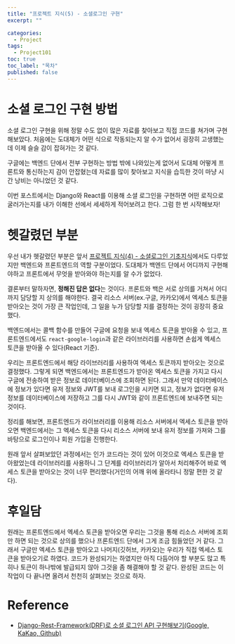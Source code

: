 ```yaml
---
title: "프로젝트 지식(5) - 소셜로그인 구현"
excerpt: ""

categories:
  - Project
tags:
  - Project101
toc: true
toc_label: "목차"
published: false
---
```


# 소셜 로그인 구현 방법

소셜 로그인 구현을 위해 정말 수도 없이 많은 자료를 찾아보고 직접 코드를 쳐가며 구현해보았다. 처음에는 도대체가 어떤 식으로 작동되는지 알 수가 없어서 굉장히 고생했는데 이제 슬슬 감이 잡혀가는 것 같다. 

구글에는 백엔드 단에서 전부 구현하는 방법 밖에 나와있는게 없어서 도대체 어떻게 프론트와 통신하는지 감이 안잡혔는데 자료를 많이 찾아보고 지식을 습득한 것이 마냥 시간 낭비는 아니었던 것 같다.

이번 포스트에서는 Django와 React를 이용해 소셜 로그인을 구현하면 어떤 로직으로 굴러가는지를 내가 이해한 선에서 세세하게 적어보려고 한다. 그럼 한 번 시작해보자!

# 헷갈렸던 부분

우선 내가 헷갈렸던 부분은 앞서 <a href="https://kgw7401.github.io/project/project4/">프로젝트 지식(4) - 소셜로그인 기초지식</a>에서도 다루었지만 백엔드와 프론트엔드의 역할 구분이었다. 도대체가 백엔드 단에서 어디까지 구현해야하고 프론트에서 무엇을 받아와야 하는지를 알 수가 없었다.

결론부터 말하자면, **정해진 답은 없다**는 것이다. 프론트와 백은 서로 상의를 거쳐서 어디까지 담당할 지 상의를 해야한다. 결국 리소스 서버(ex.구글, 카카오)에서 엑세스 토큰을 받아오는 것이 가장 큰 작업인데, 그 일을 누가 담당할 지를 결정하는 것이 굉장히 중요했다. 

백엔드에서는 콜백 함수를 만들어 구글에 요청을 보내 엑세스 토큰을 받아올 수 있고, 프론트엔드에서도 `react-google-login`과 같은 라이브러리를 사용하면 손쉽게 엑세스 토큰을 받아올 수 있다(React 기준).

우리는 프론트엔드에서 해당 라이브러리를 사용하여 엑세스 토큰까지 받아오는 것으로 결정했다. 그렇게 되면 백엔드에서는 프론트엔드가 받아온 엑세스 토큰을 가지고 다시 구글에 전송하여 받은 정보로 데이터베이스에 조회하면 된다. 그래서 만약 데이터베이스에 정보가 있다면 유저 정보와 JWT를 보내 로그인을 시키면 되고, 정보가 없다면 유저 정보를 데이터베이스에 저장하고 그를 다시 JWT와 같이 프론트엔드에 보내주면 되는 것이다. 

정리를 해보면, 프론트엔드가 라이브러리를 이용해 리소스 서버에서 엑세스 토큰을 받아오면 백엔드에서는 그 엑세스 토큰을 다시 리소스 서버에 보내 유저 정보를 가져와 그를 바탕으로 로그인이나 회원 가입을 진행한다.

원래 앞서 살펴보았던 과정에서는 인가 코드라는 것이 있어 이것으로 엑세스 토큰을 받아왔었는데 라이브러리를 사용하니 그 단계를 라이브러리가 알아서 처리해주어 바로 엑세스 토큰을 받아오는 것이 너무 편리했다(거인의 어깨 위에 올라타니 정말 편한 것 같다).

# 후일담

원래는 프론트엔드에서 엑세스 토큰을 받아오면 우리는 그것을 통해 리소스 서버에 조회만 하면 되는 것으로 상의를 했으나 프론트엔드 단에서 그게 조금 힘들었던 거 같다. 그래서 구글만 엑세스 토큰을 받아오고 나머지(깃허브, 카카오)는 우리가 직접 엑세스 토큰을 받아오기로 하였다. 코드가 완성되기는 하였지만 아직 다듬어야 할 부분도 많고 특히나 토큰이 하나밖에 발급되지 않아 그것을 좀 해결해야 할 것 같다. 완성된 코드는 이 작업이 다 끝나면 올려서 천천히 살펴보는 것으로 하자.

# Reference

- <a href="https://medium.com/chanjongs-programming-diary/django-rest-framework%EB%A1%9C-%EC%86%8C%EC%85%9C-%EB%A1%9C%EA%B7%B8%EC%9D%B8-api-%EA%B5%AC%ED%98%84%ED%95%B4%EB%B3%B4%EA%B8%B0-google-kakao-github-2ccc4d49a781">Django-Rest-Framework(DRF)로 소셜 로그인 API 구현해보기(Google, KaKao, Github)</a>